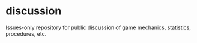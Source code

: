# discussion
Issues-only repository for public discussion of game mechanics, statistics, procedures, etc.
